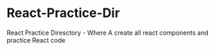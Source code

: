 # React-Practice-Dir
React Practice Diresctory - Where A create all react  components and practice React code
